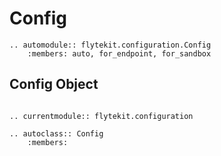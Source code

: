 # Config

```{eval-rst}
.. automodule:: flytekit.configuration.Config
    :members: auto, for_endpoint, for_sandbox
```

## Config Object

```{eval-rst}

.. currentmodule:: flytekit.configuration

.. autoclass:: Config
    :members:

```